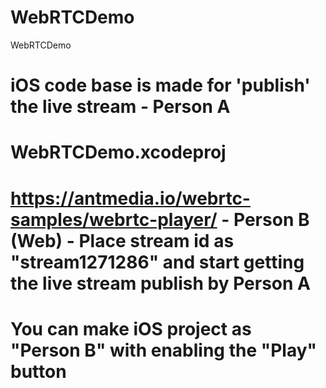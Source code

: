 # WebRTCDemo
WebRTCDemo

# iOS code base is made for 'publish' the live stream - Person A
# WebRTCDemo.xcodeproj

# https://antmedia.io/webrtc-samples/webrtc-player/ - Person B (Web) - Place stream id as "stream1271286" and start getting the live stream publish by Person A

# You can make iOS project as "Person B" with enabling the "Play" button
